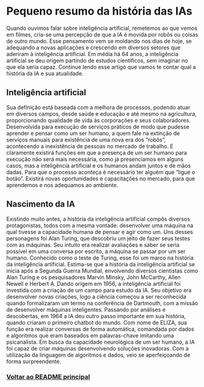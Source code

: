 # Pequeno resumo da história das IAs

Quando ouvimos falar sobre inteligência artificial, remetemos ao que vemos em filmes, cria-se uma percepção de que a IA é movida por robôs ou coisas de outro mundo. Esse pensamento vem se moldando nos dias de hoje, se adequando a novas aplicações e crescendo em diversos setores que aderiram à inteligência artificial. Em média há 64 anos, a inteligência artificial se deu origem partindo de estudos científicos, sem imaginar no que ela seria capaz. Continue lendo esse artigo que vamos te contar qual a história da IA e sua atualidade.

## Inteligência artificial

Sua definição está baseada com a melhora de processos, podendo atuar em diversos campos, desde saúde e educação e até mesmo na agricultura, proporcionando qualidade de vida às corporações e seus colaboradores. Desenvolvida para execução de serviços práticos de modo que pudesse aprender e pensar como um ser humano, a quem fale na extinção de serviços manuais para existência de uma nova era dos “robôs”, acontecendo a inexistência de pessoas no mercado de trabalho. E claramente existirá funções em que a presença de um ser humano para execução não será mais necessária, como já presenciamos em alguns casos, mas a inteligência artificial e os humanos andam juntos e de mãos dadas. Para que o processo aconteça é necessário ter alguém que “ligue o botão”. Existirá novas oportunidades e capacitações no mercado, para que aprendemos e nos adequamos ao ambiente.

## Nascimento da IA

Existindo muito antes, a história da inteligência artificial compôs diversos protagonistas, todos com a mesma vontade: desenvolver uma máquina na qual tivesse a capacidade humana de pensar e agir como um. Uns desses personagens foi Alan Turing, que descobriu um jeito de fazer seus testes com as máquinas. Seu intuito era realizar avaliações e saber se seria possível em uma conversa por escrito, a máquina se passar por um ser humano. Conhecido como o teste de Turing, esse foi um marco na história da inteligência artificial. Estima-se que a história da inteligência artificial se inicia após a Segunda Guerra Mundial, envolvendo diversos cientistas como Alan Turing e os pesquisadores Marvin Minsky, John McCarthy, Allen Newell e Herbert A. Dando origem em 1956, a inteligência artificial foi investida com a criação de um campo para estudo da IA. Seu objetivo era desenvolver novas criações, logo a ciência começou a ser reconhecida quando formalizaram um termo na conferência de Dartmouth, com a missão de desenvolver máquinas inteligentes. Passando por análises e descobertas, em 1964 a IA deu outro passo importante em sua história, quando criaram o primeiro chatbot do mundo. Com nome de ELIZA, sua função era realizar conversas de forma automática, comandada por dados e algoritmos que eram baseados em palavras-chave imitando uma psicanalista. Em busca da capacidade neurológica de um ser humano, a IA foi capaz de criar máquinas desenvolvendo soluções inovadoras. Com a utilização da linguagem de algoritmos e dados, veio se aperfeiçoando de forma surpreendente.

### [Voltar ao README principal](../README.md)

